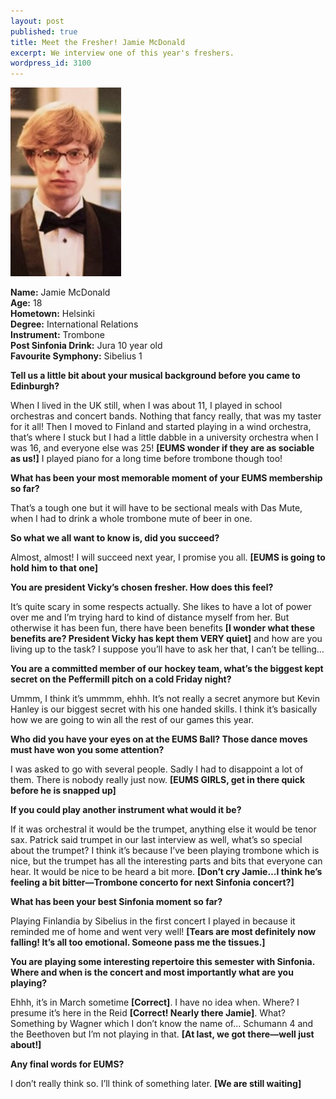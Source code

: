 ```yaml
---
layout: post
published: true
title: Meet the Fresher! Jamie McDonald
excerpt: We interview one of this year's freshers.
wordpress_id: 3100
---
```


<img alt="Jamie looking rather fab in black tie concert gear" src="/assets/img/meet-the-fresher/jamie-mcdonald.jpg" class="aside">

**Name:** Jamie McDonald<br>
**Age:** 18<br>
**Hometown:** Helsinki<br>
**Degree:** International Relations<br>
**Instrument:** Trombone<br>
**Post Sinfonia Drink:** Jura 10 year old<br>
**Favourite Symphony:** Sibelius 1


**Tell us a little bit about your musical background before you came to Edinburgh?**

When I lived in the UK still, when I was about 11, I played in school
orchestras and concert bands. Nothing that fancy really, that was my
taster for it all! Then I moved to Finland and started playing in a wind
orchestra, that&rsquo;s where I stuck but I had a little dabble in a
university orchestra when I was 16, and everyone else was 25!
**[EUMS wonder if they are as sociable as us!]** I played
piano for a long time before trombone though too!

**What has been your most memorable moment of your EUMS membership so
far?**

That&rsquo;s a tough one but it will have to be sectional meals with Das Mute, when I had to drink a whole trombone mute of beer in one.

**So what we all want to know is, did you succeed?**

Almost, almost! I will succeed next year, I promise you all. **[EUMS is going to hold him to that one]**

**You are president Vicky&rsquo;s chosen fresher. How does this feel?**

It&rsquo;s quite scary in some respects actually. She likes to have a lot of power over me and I&rsquo;m trying hard to kind of distance myself from her. But otherwise it has been fun, there have been benefits **[I wonder what these benefits are? President Vicky has kept them VERY quiet]** and how are you living up to the task? I suppose you&rsquo;ll have to ask her that, I can&rsquo;t be telling&hellip;

**You are a committed member of our hockey team, what&rsquo;s the biggest kept secret on the Peffermill pitch on a cold Friday night?**

Ummm, I think it&rsquo;s ummmm, ehhh. It&rsquo;s not really a secret anymore but Kevin Hanley is our biggest secret with his one handed skills. I think it&rsquo;s basically how we are going to win all the rest of our games this year.

**Who did you have your eyes on at the EUMS Ball? Those dance moves must have won you some attention?**

I was asked to go with several people. Sadly I had to disappoint a lot of them. There is nobody really just now. **[EUMS GIRLS, get in there quick before he is snapped up]**

**If you could play another instrument what would it be?**

If it was orchestral it would be the trumpet, anything else it would be tenor sax. Patrick said trumpet in our last interview as well, what&rsquo;s so special about the trumpet? I think it&rsquo;s because I&rsquo;ve been playing trombone which is nice, but the trumpet has all the interesting parts and bits that everyone can hear. It would be nice to be heard a bit more. **[Don&rsquo;t cry Jamie&hellip;I think he&rsquo;s feeling a bit bitter&mdash;Trombone concerto for next Sinfonia concert?]**

**What has been your best Sinfonia moment so far?**

Playing Finlandia by Sibelius in the first concert I played in because it reminded me of home and went very well! **[Tears are most definitely now falling! It&rsquo;s all too emotional. Someone pass me the tissues.]**

**You are playing some interesting repertoire this semester with Sinfonia. Where and when is the concert and most importantly what are you playing?**

Ehhh, it&rsquo;s in March sometime **[Correct]**. I have no idea when. Where? I presume it&rsquo;s here in the Reid **[Correct! Nearly there Jamie]**. What? Something by Wagner which I don&rsquo;t know the name of... Schumann 4 and the Beethoven but I&rsquo;m not playing in that. **[At last, we got there&mdash;well just about!]**

**Any final words for EUMS?**

I don&rsquo;t really think so. I&rsquo;ll think of something later. **[We are still waiting]**
